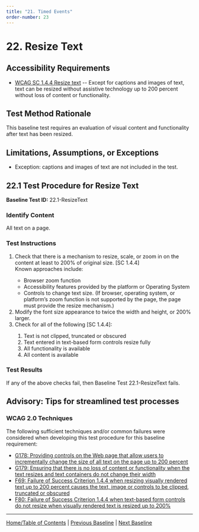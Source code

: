 ```yaml
---
title: "21. Timed Events"
order-number: 23
---
```

# 22. Resize Text

Accessibility Requirements
--------------------------
-   [WCAG SC 1.4.4 Resize text](https://www.w3.org/TR/UNDERSTANDING-WCAG20/visual-audio-contrast-scale.html) -- Except for captions and images of text, text can be resized without assistive technology up to 200 percent without loss of content or functionality.

Test Method Rationale
---------------------
This baseline test requires an evaluation of visual content and functionality after text has been resized.

Limitations, Assumptions, or Exceptions
---------------------------------------
-   Exception: captions and images of text are not included in the test.

22.1 Test Procedure for Resize Text
------------------------------------
**Baseline Test ID:** 22.1-ResizeText
### Identify Content
<p id="1IC">All text on a page.</p>

### Test Instructions
<ol id="1TI">
    <li id="1TI-1">Check that there is a mechanism to resize, scale, or zoom in on the content at least to 200% of original size. [SC 1.4.4] <br>
    Known approaches include:</li>
        <ul>
        <li id="1TI-1i">Browser zoom function</li>
        <li id="1TI-1ii">Accessibility features provided by the platform or Operating System</li>
        <li id="1TI-1iii">Controls to change text size. (If browser, operating system, or platform’s zoom function is not supported by the page, the page must provide the resize mechanism.)</li>
        </ul>
    <li id="1TI-2">Modify the font size appearance to twice the width and height, or 200% larger.</li>
    <li id="1TI-3">Check for all of the following [SC 1.4.4]:</li>
        <ol>
        <li id="1TI-3i">Text is not clipped, truncated or obscured</li>
        <li id="1TI-3ii">Text entered in text-based form controls resize fully</li>
        <li id="1TI-3iii">All functionality is available</li>
        <li id="1TI-3iv">All content is available</li>
        </ol>
</ol>

### Test Results
<p id="1TR">If any of the above checks fail, then Baseline Test 22.1-ResizeText fails.</p>

Advisory: Tips for streamlined test processes
---------------------------------------------
### WCAG 2.0 Techniques
The following sufficient techniques and/or common failures were considered when developing this test procedure for this baseline requirement:
-   [G178: Providing controls on the Web page that allow users to incrementally change the size of all text on the page up to 200 percent](https://www.w3.org/TR/WCAG20-TECHS/G178.html)
-   [G179: Ensuring that there is no loss of content or functionality when the text resizes and text containers do not change their width](https://www.w3.org/TR/WCAG20-TECHS/G179.html)
-   [F69: Failure of Success Criterion 1.4.4 when resizing visually rendered text up to 200 percent causes the text, image or controls to be clipped, truncated or obscured](https://www.w3.org/TR/WCAG20-TECHS/F69.html)
-   [F80: Failure of Success Criterion 1.4.4 when text-based form controls do not resize when visually rendered text is resized up to 200%](https://www.w3.org/TR/WCAG20-TECHS/F80.html)

----------------------------------------
[Home/Table of Contents](index.md) | [Previous Baseline](21TimedEvents.md) | [Next Baseline](23MultipleWays.md)
